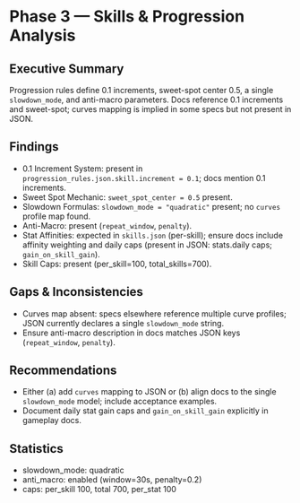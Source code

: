 # Phase 3 — Skills & Progression Analysis

## Executive Summary
Progression rules define 0.1 increments, sweet-spot center 0.5, a single `slowdown_mode`, and anti-macro parameters. Docs reference 0.1 increments and sweet-spot; curves mapping is implied in some specs but not present in JSON.

## Findings
- 0.1 Increment System: present in `progression_rules.json.skill.increment = 0.1`; docs mention 0.1 increments.
- Sweet Spot Mechanic: `sweet_spot_center = 0.5` present.
- Slowdown Formulas: `slowdown_mode = "quadratic"` present; no `curves` profile map found.
- Anti-Macro: present (`repeat_window`, `penalty`).
- Stat Affinities: expected in `skills.json` (per-skill); ensure docs include affinity weighting and daily caps (present in JSON: stats.daily caps; `gain_on_skill_gain`).
- Skill Caps: present (per_skill=100, total_skills=700).

## Gaps & Inconsistencies
- Curves map absent: specs elsewhere reference multiple curve profiles; JSON currently declares a single `slowdown_mode` string.
- Ensure anti-macro description in docs matches JSON keys (`repeat_window`, `penalty`).

## Recommendations
- Either (a) add `curves` mapping to JSON or (b) align docs to the single `slowdown_mode` model; include acceptance examples.
- Document daily stat gain caps and `gain_on_skill_gain` explicitly in gameplay docs.

## Statistics
- slowdown_mode: quadratic
- anti_macro: enabled (window=30s, penalty=0.2)
- caps: per_skill 100, total 700, per_stat 100
